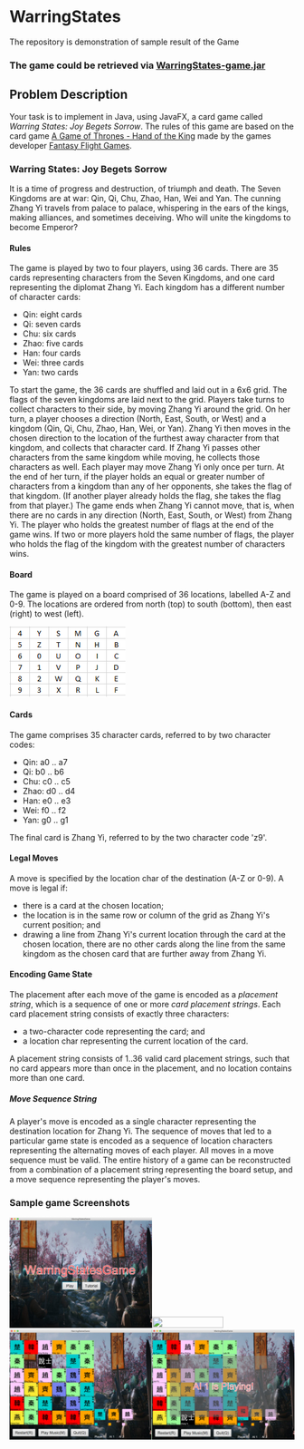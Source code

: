# WarringStates
The repository is demonstration of sample result of the Game
### The game could be retrieved via [WarringStates-game.jar](https://github.com/KikiMax7/WarringStates/blob/master/game.jar)

## Problem Description

Your task is to implement in Java, using JavaFX, a card game called *Warring States: Joy Begets Sorrow*.
The rules of this game are based on the card game [A Game of Thrones - Hand of the King](https://www.fantasyflightgames.com/en/products/hand-of-the-king/) made by the games developer [Fantasy Flight Games](https://www.fantasyflightgames.com/en/products/hand-of-the-king/).


### Warring States: Joy Begets Sorrow

It is a time of progress and destruction, of triumph and death.
The Seven Kingdoms are at war: Qin, Qi, Chu, Zhao, Han, Wei and Yan.
The cunning Zhang Yi travels from palace to palace, whispering in the ears of the kings, making alliances, and sometimes deceiving.
Who will unite the kingdoms to become Emperor?

#### Rules

The game is played by two to four players, using 36 cards.
There are 35 cards representing characters from the Seven Kingdoms, and one card representing the diplomat Zhang Yi.
Each kingdom has a different number of character cards:

- Qin: eight cards
- Qi: seven cards
- Chu: six cards
- Zhao: five cards
- Han: four cards
- Wei: three cards
- Yan: two cards

To start the game, the 36 cards are shuffled and laid out in a 6x6 grid.
The flags of the seven kingdoms are laid next to the grid.
Players take turns to collect characters to their side, by moving Zhang Yi around the grid.
On her turn, a player chooses a direction (North, East, South, or West) and a kingdom (Qin, Qi, Chu, Zhao, Han, Wei, or Yan).
Zhang Yi then moves in the chosen direction to the location of the furthest away character from that kingdom, and collects that character card.
If Zhang Yi passes other characters from the same kingdom while moving, he collects those characters as well.
Each player may move Zhang Yi only once per turn.
At the end of her turn, if the player holds an equal or greater number of characters from a kingdom than any of her opponents, she takes the flag of that kingdom.
(If another player already holds the flag, she takes the flag from that player.)
The game ends when Zhang Yi cannot move, that is, when there are no cards in any direction (North, East, South, or West) from Zhang Yi.
The player who holds the greatest number of flags at the end of the game wins.
If two or more players hold the same number of flags, the player who holds the flag of the kingdom with the greatest number of characters wins.


#### Board

The game is played on a board comprised of 36 locations, labelled A-Z and 0-9.
The locations are ordered from north (top) to south (bottom), then east (right) to west (left).

![board](assets/locations.png)

#### Cards

The game comprises 35 character cards, referred to by two character codes:
 - Qin: a0 .. a7
 - Qi: b0 .. b6
 - Chu: c0 .. c5
 - Zhao: d0 .. d4
 - Han: e0 .. e3
 - Wei: f0 .. f2
 - Yan: g0 .. g1

The final card is Zhang Yi, referred to by the two character code 'z9'.

#### Legal Moves

A move is specified by the location char of the destination (A-Z or 0-9).
A move is legal if:
 - there is a card at the chosen location;
 - the location is in the same row or column of the grid as Zhang Yi's current position; and
 - drawing a line from Zhang Yi's current location through the card at the chosen location, there are no other cards along the line from the same kingdom as the chosen card that are further away from Zhang Yi.

#### Encoding Game State

The placement after each move of the game is encoded as a *placement string*,
which is a sequence of one or more *card placement strings*.
Each card placement string consists of exactly three characters:
 - a two-character code representing the card; and
 - a location char representing the current location of the card.

 A placement string consists of 1..36 valid card placement strings, such that no card appears more than once in the placement, and no location contains more than one card.

##### Move Sequence String

A player's move is encoded as a single character representing the destination location for Zhang Yi.
The sequence of moves that led to a particular game state is encoded as a sequence of location characters representing the alternating moves of each player.
All moves in a move sequence must be valid.
The entire history of a game can be reconstructed from a combination of a placement string representing the board setup, and a move sequence representing the player's moves.

### Sample game Screenshots
<img src="https://github.com/KikiMax7/WarringStates/blob/master/demo/welcome.png"  width="50%" height="50%"><img src="https://github.com/KikiMax7/WarringStates/blob/master/demo/Selection.png"  width="50%" height="50%">
<img src="https://github.com/KikiMax7/WarringStates/blob/master/demo/GamePage.png"  width="50%" height="50%"><img src="https://github.com/KikiMax7/WarringStates/blob/master/demo/AIPage.png"  width="50%" height="50%">
